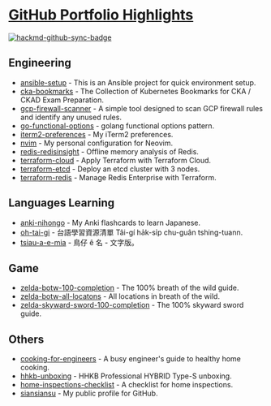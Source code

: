 # [GitHub Portfolio Highlights](https://github.com/siansiansu/siansiansu.github.io)

[![hackmd-github-sync-badge](https://hackmd.io/qY9Ig4qiQEmOBBCNbRiiaA/badge)](https://hackmd.io/qY9Ig4qiQEmOBBCNbRiiaA)


## Engineering

- [ansible-setup](https://github.com/siansiansu/ansible-setup) - This is an Ansible project for quick environment setup.
- [cka-bookmarks](https://github.com/siansiansu/cka-bookmarks) - The Collection of Kubernetes Bookmarks for CKA / CKAD Exam Preparation.
- [gcp-firewall-scanner](https://github.com/siansiansu/gcp-firewall-scanner) - A simple tool designed to scan GCP firewall rules and identify any unused rules.
- [go-functional-options](https://github.com/siansiansu/go-functional-options) - golang functional options pattern.
- [iterm2-preferences](https://github.com/siansiansu/iterm2-preferences) - My iTerm2 preferences.
- [nvim](https://github.com/siansiansu/nvim) - My personal configuration for Neovim.
- [redis-redisinsight](https://github.com/siansiansu/redis-redisinsight) - Offline memory analysis of Redis.
- [terraform-cloud](https://github.com/siansiansu/terraform-cloud) - Apply Terraform with Terraform Cloud.
- [terraform-etcd](https://github.com/siansiansu/terraform-etcd) - Deploy an etcd cluster with 3 nodes.
- [terraform-redis](https://github.com/siansiansu/terraform-redis) - Manage Redis Enterprise with Terraform.

## Languages Learning

- [anki-nihongo](https://github.com/siansiansu/anki-nihongo) - My Anki flashcards to learn Japanese.
- [oh-tai-gi](https://github.com/siansiansu/oh-tai-gi) - 台語學習資源清單 Tâi-gí ha̍k-si̍p chu-guân tshing-tuann.
- [tsiau-a-e-mia](https://github.com/siansiansu/tsiau-a-e-mia) - 鳥仔 ê 名 - 文字版。

## Game

- [zelda-botw-100-completion](https://github.com/siansiansu/zelda-botw-100-completion) - The 100% breath of the wild guide.
- [zelda-botw-all-locatons](https://github.com/siansiansu/zelda-botw-all-locatons) - All locations in breath of the wild.
- [zelda-skyward-sword-100-completion](https://github.com/siansiansu/zelda-skyward-sword-100-completion) - The 100% skyward sword guide.

## Others

- [cooking-for-engineers](https://github.com/siansiansu/cooking-for-engineers) - A busy engineer's guide to healthy home cooking.
- [hhkb-unboxing](https://github.com/siansiansu/hhkb-unboxing) - HHKB Professional HYBRID Type-S unboxing.
- [home-inspections-checklist](https://github.com/siansiansu/home-inspections-checklist) - A checklist for home inspections.
- [siansiansu](https://github.com/siansiansu/siansiansu) - My public profile for GitHub.

